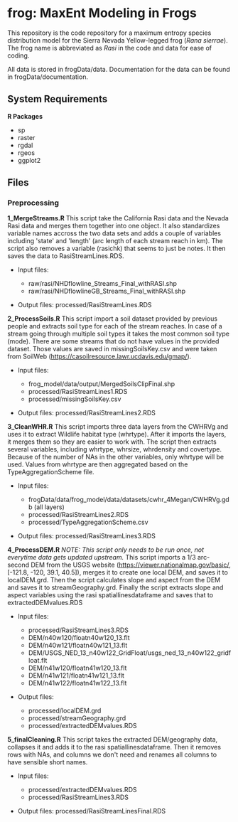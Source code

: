 # frog: MaxEnt Modeling in Frogs

This repository is the code repository for a maximum entropy species distribution model for the Sierra Nevada Yellow-legged frog (*Rana sierrae*). The frog name is abbreviated as *Rasi* in the code and data for ease of coding. 

All data is stored in frogData/data. Documentation for the data can be found in frogData/documentation.

## System Requirements

__R Packages__

 * sp
 * raster
 * rgdal
 * rgeos
 * ggplot2 

## Files

### Preprocessing 

__1_MergeStreams.R__ This script take the California Rasi data and the Nevada Rasi data and merges them together into one object. It also standardizes variable names accross the two data sets and adds a couple of variables including 'state' and 'length' (arc length of each stream reach in km). The script also removes a variable (rasichk) that seems to just be notes. It then saves the data to RasiStreamLines.RDS. 
 
 * Input files: 

 	* raw/rasi/NHDflowline_Streams_Final_withRASI.shp
 	* raw/rasi/NHDflowlineGB_Streams_Final_withRASI.shp

 * Output files: processed/RasiStreamLines.RDS


__2_ProcessSoils.R__ This script import a soil dataset provided by previous people and extracts soil type for each of the stream reaches. In case of a stream going through multiple soil types it takes the most common soil type (mode). There are some streams that do not have values in the provided dataset. Those values are saved in missingSoilsKey.csv and were taken from SoilWeb (https://casoilresource.lawr.ucdavis.edu/gmap/).
	
 * Input files: 

	* frog_model/data/output/MergedSoilsClipFinal.shp
	* processed/RasiStreamLines1.RDS
	* processed/missingSoilsKey.csv

 * Output files: processed/RasiStreamLines2.RDS



__3_CleanWHR.R__ This script imports three data layers from the CWHRVg and uses it to extract Wildlife habitat type (whrtype). After it imports the layers, it merges them so they are easier to work with. The script then extracts several variables, including whrtype, whrsize, whrdensity and covertype. Because of the number of NAs in the other variables, only whrtype will be used. Values from whrtype are then aggregated based on the TypeAggregationScheme file.

 * Input files: 

 	* frogData/data/frog_model/data/datasets/cwhr_4Megan/CWHRVg.gdb (all layers)
 	* processed/RasiStreamLines2.RDS
 	* processed/TypeAggregationScheme.csv
	
 * Output files: processed/RasiStreamLines3.RDS


__4_ProcessDEM.R__ *NOTE: This script only needs to be run once, not everytime data gets updated upstream.* This script imports a 1/3 arc-second DEM from the USGS website (https://viewer.nationalmap.gov/basic/, [-121.8, -120, 39.1, 40.5]), merges it to create one local DEM, and saves it to localDEM.grd. Then the script calculates slope and aspect from the DEM and saves it to streamGeography.grd. Finally the script extracts slope and aspect variables using the rasi spatiallinesdataframe and saves that to extractedDEMvalues.RDS

 * Input files: 

 	* processed/RasiStreamLines3.RDS
 	* DEM/n40w120/floatn40w120_13.flt 
 	* DEM/n40w121/floatn40w121_13.flt 
 	* DEM/USGS_NED_13_n40w122_GridFloat/usgs_ned_13_n40w122_gridfloat.flt
 	* DEM/n41w120/floatn41w120_13.flt 
 	* DEM/n41w121/floatn41w121_13.flt 
 	* DEM/n41w122/floatn41w122_13.flt

 * Output files: 

 	* processed/localDEM.grd
 	* processed/streamGeography.grd
 	* processed/extractedDEMvalues.RDS

__5_finalCleaning.R__ This script takes the extracted DEM/geography data, collapses it and adds it to the rasi spatiallinesdataframe. Then it removes rows with NAs, and columns we don't need and renames all columns to have sensible short names.

 * Input files:

 	* processed/extractedDEMvalues.RDS
 	* processed/RasiStreamLines3.RDS

 * Output files: processed/RasiStreamLinesFinal.RDS


